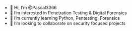 - 👋 Hi, I’m @Pascal3366
- 👀 I’m interested in Penetration Testing & Digital Forensics
- 🌱 I’m currently learning Python, Pentesting, Forensics
- 💞️ I’m looking to collaborate on security focused projects
